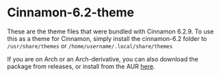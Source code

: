 # Cinnamon-6.2-theme

These are the theme files that were bundled with Cinnamon 6.2.9. To use this as a theme for Cinnamon, simply install the cinnamon-6.2 folder to
<code>/usr/share/themes</code>
or
<code>/home/<i>username</i>/.local/share/themes</code>

If you are on Arch or an Arch-derivative, you can also download the package from releases, or install from the AUR [here](https://aur.archlinux.org/packages/cinnamon-6.2-theme).
